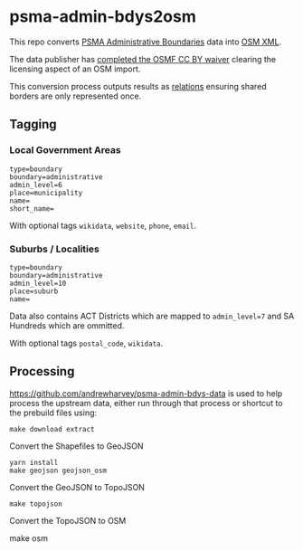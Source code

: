 # psma-admin-bdys2osm

This repo converts [PSMA Administrative Boundaries](https://data.gov.au/dataset/psma-administrative-boundaries) data into [OSM XML](https://wiki.openstreetmap.org/wiki/OSM_XML).

The data publisher has [completed the OSMF CC BY waiver](https://wiki.openstreetmap.org/wiki/File:Department_of_Industry_Innovation_and_Science_ODbl_permission_Administrative_Boundaries.pdf) clearing the licensing aspect of an OSM import.

This conversion process outputs results as [relations](https://wiki.openstreetmap.org/wiki/Relation) ensuring shared borders are only represented once.

## Tagging

### Local Government Areas
```
type=boundary
boundary=administrative
admin_level=6
place=municipality
name=
short_name=
```

With optional tags `wikidata`, `website`, `phone`, `email`.

### Suburbs / Localities
```
type=boundary
boundary=administrative
admin_level=10
place=suburb
name=
```

Data also contains ACT Districts which are mapped to `admin_level=7` and SA Hundreds which are ommitted.

With optional tags `postal_code`, `wikidata`.

## Processing

https://github.com/andrewharvey/psma-admin-bdys-data is used to help process the upstream data, either run through that process or shortcut to the prebuild files using:

    make download extract

Convert the Shapefiles to GeoJSON

    yarn install
    make geojson geojson_osm

Convert the GeoJSON to TopoJSON

    make topojson

Convert the TopoJSON to OSM

   make osm

